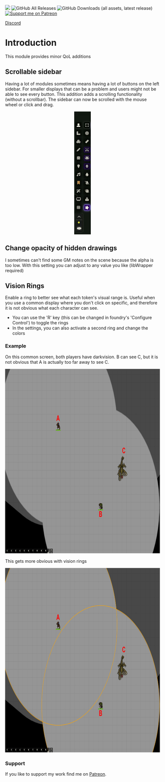 ![](https://img.shields.io/badge/Foundry-v12-informational)
![GitHub All Releases](https://img.shields.io/github/downloads/Syrious/foundryvtt-small-additions/total?label=Downloads+Total)
![GitHub Downloads (all assets, latest release)](https://img.shields.io/github/downloads/Syrious/foundryvtt-small-additions/latest/total?label=Downloads+Latest)
[![Support me on Patreon](https://img.shields.io/endpoint.svg?url=https%3A%2F%2Fshieldsio-patreon.vercel.app%2Fapi%3Fusername%3DSyriousWorkshop%26type%3Dpatrons&style=flat)](https://patreon.com/SyriousWorkshop)

[Discord](https://discord.gg/VMqndcyUGS)

# Introduction
This module provides minor QoL additions

## Scrollable sidebar
Having a lot of modules sometimes means having a lot of buttons on the left sidebar. For smaller displays that can be a problem and users might not be able to see every button.
This addition adds a scrolling functionality (without a scrollbar). The sidebar can now be scrolled with the mouse wheel or click and drag.

<p style="text-align: center">
<img alt="sidebar-scroll.gif" height="400" src="assets/sidebar-scroll.gif"/>
</p>

## Change opacity of hidden drawings
I sometimes can't find some GM notes on the scene because the alpha is too low.
With this setting you can adjust to any value you like (libWrapper required)

## Vision Rings
Enable a ring to better see what each token's visual range is.
Useful when you use a common display where you don't click on specific,
and therefore it is not obvious what each character can see.

- You can use the 'R' key (this can be changed in foundry's 'Configure Control') to toggle the rings
- In the settings, you can also activate a second ring and change the colors

### Example
On this common screen, both players have darkvision.
B can see C, but it is not obvious that A is actually too far away to see C.

<p style="text-align: center">
<img alt="vision-ring1.jpg" height="600" src="assets/vision-ring1.jpg"/>
</p>

This gets more obvious with vision rings

<p style="text-align: center">
<img alt="vision-ring2.jpg" height="600" src="assets/vision-ring2.jpg"/>
</p>



### Support
If you like to support my work find me on [Patreon](https://www.patreon.com/SyriousWorkshop).
